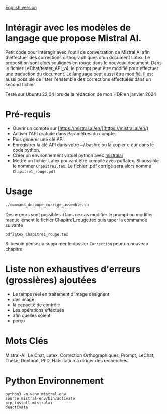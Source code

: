 [English version](README_EN.md)

# Intéragir avec les modèles de langage que propose Mistral AI.

Petit code pour intéragir avec l'outil de conversation de Mistral AI afin d'effectuer des corrections orthographiques d'un document Latex. Le proposition sont alors soulignés en rouge dans le nouveau document. Dans le fichier LeChat/tester_API_v4, le prompt peut être modifié pour effectuer une traduction du document. Le language peut aussi être modifié. Il est aussi possible de lister l'ensemble des corrections effectuées dans un second fichier.

Testé sur Ubuntu 22.04 lors de la rédaction de mon HDR en janvier 2024

# Pré-requis

- Ouvrir un compte sur [https://mistral.ai/en/](https://mistral.ai/en/)
- Activer l'API gratuite dans Paramètres du compte.
- Puis générer une clé API.
- Enregistrer la clé API dans votre ~/.bashrc ou la copier e dur dans le code python.
- Créer un environnement virtuel python avec [mistralai](https://pypi.org/project/mistralai/)
- Mettre un fichier Latex pouvant être compilé avec pdflatex. Si possible le nommer `Chapitre1.tex`. Le fichier .pdf corrigé sera alors nommé `Chapitre1_rouge.pdf`

# Usage

```
./command_decoupe_corrige_assemble.sh 
```

Des erreurs sont possibles. Dans ce cas modifier le prompt ou modifier manuellement le fichier Chapitre1_rouge.tex puis taper la commande suivante

```
pdflatex Chapitre1_rouge.tex
```

Si besoin pensez à supprimer le dossier `Correction` pour un nouveau chapitre


# Liste non exhaustives d'erreurs (grossières) ajoutées

- Le temps réel en traitement d’image désignent
- des image
- la capacité de contrôlé
- Les opérations effectués
- afin quelles soient
- perçu 
  
# Mots Clés

Mistral-AI, Le Chat, Latex, Correction Orthographiques, Prompt, LeChat, These, Doctorat, PhD, Habilitation à diriger des recherches.

# Python Environnement

```
python3 -m venv mistral-env
source mistral-env/bin/activate 
pip install mistralai
deactivate
```